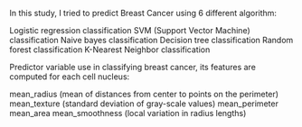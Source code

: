 In this study, I tried to predict Breast Cancer using 6 different algorithm:

Logistic regression classification
SVM (Support Vector Machine) classification
Naive bayes classification
Decision tree classification
Random forest classification
K-Nearest Neighbor classification

Predictor variable use in classifying breast cancer, its features are computed for each cell nucleus:

mean_radius (mean of distances from center to points on the perimeter)
mean_texture (standard deviation of gray-scale values)
mean_perimeter
mean_area
mean_smoothness (local variation in radius lengths)
